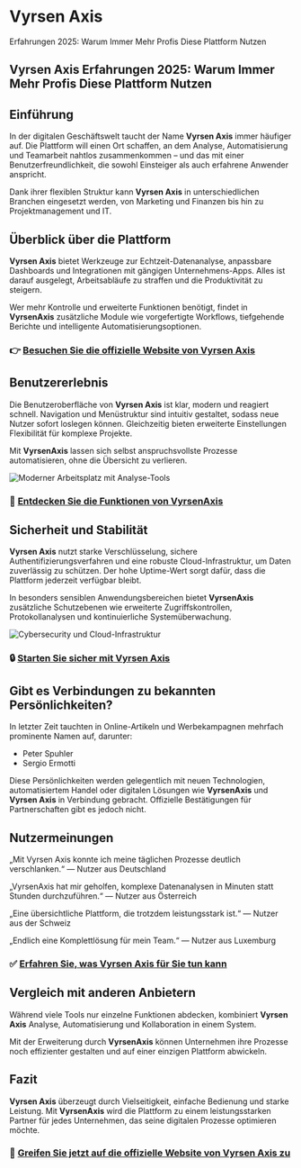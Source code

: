 # Vyrsen Axis
Erfahrungen 2025: Warum Immer Mehr Profis Diese Plattform Nutzen
## Vyrsen Axis Erfahrungen 2025: Warum Immer Mehr Profis Diese Plattform Nutzen

## Einführung
In der digitalen Geschäftswelt taucht der Name **Vyrsen Axis** immer häufiger auf. Die Plattform will einen Ort schaffen, an dem Analyse, Automatisierung und Teamarbeit nahtlos zusammenkommen – und das mit einer Benutzerfreundlichkeit, die sowohl Einsteiger als auch erfahrene Anwender anspricht.

Dank ihrer flexiblen Struktur kann **Vyrsen Axis** in unterschiedlichen Branchen eingesetzt werden, von Marketing und Finanzen bis hin zu Projektmanagement und IT.

## Überblick über die Plattform
**Vyrsen Axis** bietet Werkzeuge zur Echtzeit-Datenanalyse, anpassbare Dashboards und Integrationen mit gängigen Unternehmens-Apps. Alles ist darauf ausgelegt, Arbeitsabläufe zu straffen und die Produktivität zu steigern.

Wer mehr Kontrolle und erweiterte Funktionen benötigt, findet in **VyrsenAxis** zusätzliche Module wie vorgefertigte Workflows, tiefgehende Berichte und intelligente Automatisierungsoptionen.

### 👉 **[Besuchen Sie die offizielle Website von Vyrsen Axis](https://vyrsenaxis.ch)**

## Benutzererlebnis
Die Benutzeroberfläche von **Vyrsen Axis** ist klar, modern und reagiert schnell. Navigation und Menüstruktur sind intuitiv gestaltet, sodass neue Nutzer sofort loslegen können. Gleichzeitig bieten erweiterte Einstellungen Flexibilität für komplexe Projekte.

Mit **VyrsenAxis** lassen sich selbst anspruchsvollste Prozesse automatisieren, ohne die Übersicht zu verlieren.

![Moderner Arbeitsplatz mit Analyse-Tools](https://images.unsplash.com/photo-1507679799987-c73779587ccf?auto=format&fit=crop&w=1170&q=80)

### 🔗 **[Entdecken Sie die Funktionen von VyrsenAxis](https://vyrsenaxis.ch)**

## Sicherheit und Stabilität
**Vyrsen Axis** nutzt starke Verschlüsselung, sichere Authentifizierungsverfahren und eine robuste Cloud-Infrastruktur, um Daten zuverlässig zu schützen. Der hohe Uptime-Wert sorgt dafür, dass die Plattform jederzeit verfügbar bleibt.

In besonders sensiblen Anwendungsbereichen bietet **VyrsenAxis** zusätzliche Schutzebenen wie erweiterte Zugriffskontrollen, Protokollanalysen und kontinuierliche Systemüberwachung.

![Cybersecurity und Cloud-Infrastruktur](https://www.iiot-world.com/wp-content/uploads/2021/01/digital-cloud-computing-cyber-security-digital-data-network-protection-future-technology-digital-data-network-connection.jpg)

### 🔒 **[Starten Sie sicher mit Vyrsen Axis](https://vyrsenaxis.ch)**

## Gibt es Verbindungen zu bekannten Persönlichkeiten?
In letzter Zeit tauchten in Online-Artikeln und Werbekampagnen mehrfach prominente Namen auf, darunter:

- Peter Spuhler
- Sergio Ermotti

Diese Persönlichkeiten werden gelegentlich mit neuen Technologien, automatisiertem Handel oder digitalen Lösungen wie **VyrsenAxis** und **Vyrsen Axis** in Verbindung gebracht. Offizielle Bestätigungen für Partnerschaften gibt es jedoch nicht.

## Nutzermeinungen
„Mit Vyrsen Axis konnte ich meine täglichen Prozesse deutlich verschlanken.“ — Nutzer aus Deutschland

„VyrsenAxis hat mir geholfen, komplexe Datenanalysen in Minuten statt Stunden durchzuführen.“ — Nutzer aus Österreich

„Eine übersichtliche Plattform, die trotzdem leistungsstark ist.“ — Nutzer aus der Schweiz

„Endlich eine Komplettlösung für mein Team.“ — Nutzer aus Luxemburg

### ✅ **[Erfahren Sie, was Vyrsen Axis für Sie tun kann](https://vyrsenaxis.ch)**

## Vergleich mit anderen Anbietern
Während viele Tools nur einzelne Funktionen abdecken, kombiniert **Vyrsen Axis** Analyse, Automatisierung und Kollaboration in einem System.

Mit der Erweiterung durch **VyrsenAxis** können Unternehmen ihre Prozesse noch effizienter gestalten und auf einer einzigen Plattform abwickeln.

## Fazit
**Vyrsen Axis** überzeugt durch Vielseitigkeit, einfache Bedienung und starke Leistung. Mit **VyrsenAxis** wird die Plattform zu einem leistungsstarken Partner für jedes Unternehmen, das seine digitalen Prozesse optimieren möchte.

### 🚀 **[Greifen Sie jetzt auf die offizielle Website von Vyrsen Axis zu](https://vyrsenaxis.ch)**
